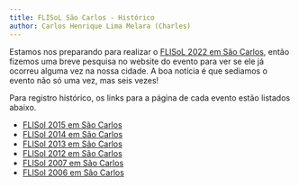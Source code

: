 ```yaml
---
title: FLISoL São Carlos - Histórico
author: Carlos Henrique Lima Melara (Charles)
---
```


Estamos nos preparando para realizar o [FLISoL 2022 em São
Carlos](https://flisol.info/FLISOL2022/Brasil/SaoCarlos), então fizemos uma
breve pesquisa no website do evento para ver se ele já ocorreu alguma vez na
nossa cidade. A boa notícia é que sediamos o evento não só uma vez, mas seis
vezes!

Para registro histórico, os links para a página de cada evento estão listados
abaixo.

- [FLISol 2015 em São Carlos](https://flisol.info/FLISOL2015/Brasil/SaoCarlos)
- [FLISol 2014 em São Carlos](https://flisol.info/FLISOL2014/Brasil/SaoCarlos)
- [FLISol 2013 em São Carlos](https://flisol.info/FLISOL2013/Brasil/SaoCarlos)
- [FLISol 2012 em São Carlos](https://flisol.info/FLISOL2012/Brasil/SaoCarlos)
- [FLISol 2007 em São Carlos](https://flisol.info/FLISOL2007/Brasil/SaoCarlos)
- [FLISol 2006 em São Carlos](https://flisol.info/FLISOL2006/Brasil/SaoCarlos)

